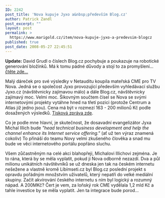 ```yaml
---
ID: 2242
post_title: 'Nova kupuje Jyxo a&nbsp;především Blog.cz'
author: Patrick Zandl
post_excerpt: ""
layout: post
permalink: >
  https://www.marigold.cz/item/nova-kupuje-jyxo-a-predevsim-blogcz
published: true
post_date: 2008-05-27 22:45:51
---
```

<strong>Update:</strong> David Grudl o číslech Blog.cz pochybuje a poukazuje na robotické generování bložínků. Má k tomu pádné důvody a stojí to za promyšlení... <a href="http://www.latrine.cz/moc-divna-cisla-kolem-blog-cz">čtěte zde...</a>
 
Malý dáreček pro své výsledky v Netauditu koupila mateřská CME pro TV Nova. Jedná se o společost Jyxo provozující především vyhledávací službu Jyxo.cz (návštěvnicky zajímavou málo) a dále Blog.cz, návštěvnicky zajímavý moc. Velmi moc. Šikovným součtem čísel se Nova se svými internetovými projekty vytáhne hned na třetí pozici (protože Centrum a Atlas již jedno jsou). Cena má být v rozmezí 163 - 200 milionů Kč podle dosažených výsledků. <a href="http://www.cetv-net.com/en/press-center/news/92.shtml">Tisková zpráva zde</a>. 

Co je podle mne hlavní, je skutečnost, že dosavadní evangelizátor Jyxa Michal Illich bude <em>"head technical business development and help the channel enhance its Internet service offering."</em> (ať už ten výraz znamená cokoliv) To přináší do teamu Novy velmi zkušeného člověka a snad mu bude ve věci internetového portálu popřáno sluchu. 

Všem zůčastněným na celé akci blahopřeji, Michalovi Illichovi zejména. Je to rána, která by se měla vyplatit, pokud ji Nova odborně nezazdí. Dva a půl milionu unikátních návštěvníků se už dneska jen tak na českém internetu nešežene a vlastně kromě Líbímseti.cz byl Blog.cz poslední projekt s opravdu pořádným množstvím uživatelů, který nepatří do velké mediální skupiny. Začít akvírování českého internetu s ním byl logický a rozumný nápad. A 200MKč? Čert je vem, za loňský rok CME vydělala 1,2 mld Kč a tahle investice by se měla vyplatit. Jen ta integrace bude porod...